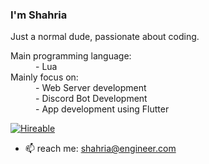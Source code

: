 ### I'm Shahria

Just a normal dude, passionate about coding.

<dl>
  <dt>Main programming language:</dt>
  <dd>- Lua</dd>
  <dt>Mainly focus on:</dt>
  <dd>- Web Server development</dd>
  <dd>- Discord Bot Development</dd>
  <dd>- App development using Flutter</dd>
</dl> 


[![Hireable](https://camo.githubusercontent.com/ff7a385945142681b89aaf11bd0e9792e6a1bb9b9daf3e155275b1ebfe334b7d/68747470733a2f2f63646e2e7261776769742e636f6d2f6869656e64762f6869726561626c652f6d61737465722f7374796c65732f64656661756c742f7965732e737667)](mailto:shahriafahim@engineer.com)


- 📫 reach me: shahria@engineer.com


